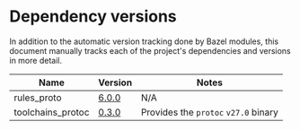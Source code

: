 # Dependency versions

In addition to the automatic version tracking done by Bazel modules, this document manually tracks each of the project's
dependencies and versions in more detail.

| Name | Version | Notes                                        |
| ---- | ------- |----------------------------------------------|
| rules_proto | [6.0.0](https://registry.bazel.build/modules/rules_proto/6.0.0) | N/A                                          |
| toolchains_protoc | [0.3.0](https://registry.bazel.build/modules/toolchains_protoc/0.3.0) | Provides the `protoc` `v27.0` binary |
